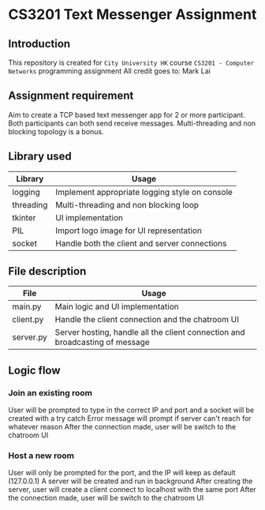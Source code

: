 # CS3201 Text Messenger Assignment
## Introduction
This repository is created for `City University HK` course `CS3201 - Computer Networks` programming assignment
All credit goes to: Mark Lai

## Assignment requirement
Aim to create a TCP based text messenger app for 2 or more participant.
Both participants can both send receive messages.
Multi-threading and non blocking topology is a bonus.

## Library used
| Library   | Usage                                          |
| --------- | ---------------------------------------------- |
| logging   | Implement appropriate logging style on console |
| threading | Multi-threading and non blocking loop          |
| tkinter   | UI implementation                              |
| PIL       | Import logo image for UI representation        |
| socket    | Handle both the client and server connections  |

## File description
| File      | Usage                                                                        |
| --------- | ---------------------------------------------------------------------------- |
| main.py   | Main logic and UI implementation                                             |
| client.py | Handle the client connection and the chatroom UI                             |
| server.py | Server hosting, handle all the client connection and broadcasting of message |

## Logic flow
### Join an existing room
User will be prompted to type in the correct IP and port and a socket will be created with a try catch
Error message will prompt if server can't reach for whatever reason
After the connection made, user will be switch to the chatroom UI

### Host a new room
User will only be prompted for the port, and the IP will keep as default (127.0.0.1)
A server will be created and run in background
After creating the server, user will create a client connect to localhost with the same port
After the connection made, user will be switch to the chatroom UI

